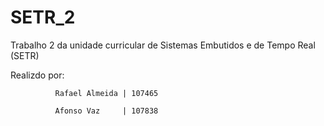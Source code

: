 # SETR_2

Trabalho 2 da unidade curricular de Sistemas Embutidos e de Tempo Real (SETR)

Realizdo por:

              Rafael Almeida | 107465
              
              Afonso Vaz     | 107838
